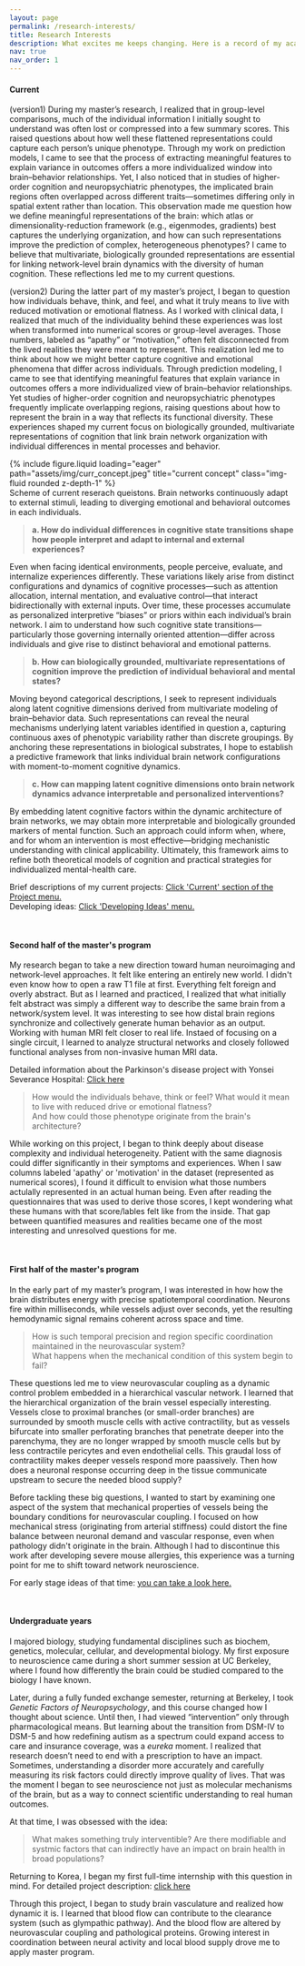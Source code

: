 ```yaml
---
layout: page
permalink: /research-interests/
title: Research Interests
description: What excites me keeps changing. Here is a record of my academic journey and current curiosities. Reading from the bottom section might help, since the sections are in reverse chronological order.
nav: true
nav_order: 1
---
```


<h4 style="font-weight:700;">Current</h4>

(version1) During my master’s research, I realized that in group-level comparisons, much of the individual information I initially sought to understand was often lost or compressed into a few summary scores. This raised questions about how well these flattened representations could capture each person’s unique phenotype. Through my work on prediction models, I came to see that the process of extracting meaningful features to explain variance in outcomes offers a more individualized window into brain–behavior relationships. Yet, I also noticed that in studies of higher-order cognition and neuropsychiatric phenotypes, the implicated brain regions often overlapped across different traits—sometimes differing only in spatial extent rather than location. This observation made me question how we define meaningful representations of the brain: which atlas or dimensionality-reduction framework (e.g., eigenmodes, gradients) best captures the underlying organization, and how can such representations improve the prediction of complex, heterogeneous phenotypes? I came to believe that multivariate, biologically grounded representations are essential for linking network-level brain dynamics with the diversity of human cognition. These reflections led me to my current questions.

(version2) During the latter part of my master’s project, I began to question how individuals behave, think, and feel, and what it truly means to live with reduced motivation or emotional flatness. As I worked with clinical data, I realized that much of the individuality behind these experiences was lost when transformed into numerical scores or group-level averages. Those numbers, labeled as “apathy” or “motivation,” often felt disconnected from the lived realities they were meant to represent. This realization led me to think about how we might better capture cognitive and emotional phenomena that differ across individuals. Through prediction modeling, I came to see that identifying meaningful features that explain variance in outcomes offers a more individualized view of brain–behavior relationships. Yet studies of higher-order cognition and neuropsychiatric phenotypes frequently implicate overlapping regions, raising questions about how to represent the brain in a way that reflects its functional diversity. These experiences shaped my current focus on biologically grounded, multivariate representations of cognition that link brain network organization with individual differences in mental processes and behavior.

<!--
In the latter phase of my master’s work, I realized that group-level labels and numerical scores often obscured what mattered most: the lived, heterogeneous experiences of individuals. Voxel-level associations frequently overlapped across regions, reinforcing that our conclusions hinge on how we represent the brain—through atlases, eigenmodes, or connectivity. This led me to move beyond categorical comparisons toward biologically grounded, multivariate representations at the network level. That shift now motivates my central questions: (a) individual differences in cognitive state transitions, (b) predictive, biologically anchored representations of cognition, and (c) interpretable links between latent cognitive dimensions and network dynamics for personalized interventions.

What defines individuals cognitive process and how can we quantify those in
During the PD research that I have done during my masters, that was a group-level comparison study. But I became aware of how much variability could be lost when collasping into diganostic categories. And by attending conferences, such themes like heterogeneity between individuals and individual prognosis prediction were intriguing. When we conduct a research in a individual level, masking effects during group analysis could be reduced.
-->

<div class="row"> 
    <div class="col-sm mt-3 mt-md-0">
        {% include figure.liquid loading="eager" path="assets/img/curr_concept.jpeg" title="current concept" class="img-fluid rounded z-depth-1" %}
    </div>
</div>
<div class="caption">
    Scheme of current reserach queistons. Brain networks continuously adapt to external stimuli, leading to diverging emotional and behavioral outcomes in each individuals.
</div>

> <p style="font-weight:700;">a. How do individual differences in cognitive state transitions shape how people interpret and adapt to internal and external experiences?</p>

Even when facing identical environments, people perceive, evaluate, and internalize experiences differently. These variations likely arise from distinct configurations and dynamics of cognitive processes—such as attention allocation, internal mentation, and evaluative control—that interact bidirectionally with external inputs. Over time, these processes accumulate as personalized interpretive “biases” or priors within each individual’s brain network. I aim to understand how such cognitive state transitions—particularly those governing internally oriented attention—differ across individuals and give rise to distinct behavioral and emotional patterns.
> <p style="font-weight:700;">b. How can biologically grounded, multivariate representations of cognition improve the prediction of individual behavioral and mental states?</p>

Moving beyond categorical descriptions, I seek to represent individuals along latent cognitive dimensions derived from multivariate modeling of brain–behavior data. Such representations can reveal the neural mechanisms underlying latent variables identified in question a, capturing continuous axes of phenotypic variability rather than discrete groupings. By anchoring these representations in biological substrates, I hope to establish a predictive framework that links individual brain network configurations with moment-to-moment cognitive dynamics.
> <p style="font-weight:700;">c. How can mapping latent cognitive dimensions onto brain network dynamics advance interpretable and personalized interventions?</p>

By embedding latent cognitive factors within the dynamic architecture of brain networks, we may obtain more interpretable and biologically grounded markers of mental function. Such an approach could inform when, where, and for whom an intervention is most effective—bridging mechanistic understanding with clinical applicability. Ultimately, this framework aims to refine both theoretical models of cognition and practical strategies for individualized mental-health care. 

<!--
Someone once told me that no one is ever fully satisfied with their own research. There there are always shortcommings, remaining (and even emerging) questions, and things you wish you had done differently. I felt the same as I wrapped up my master's project. Series of new questions began to emerge. Below is a schema of my current questions.
-->

Brief descriptions of my current projects: [Click 'Current' section of the Project menu.](https://eunahyang.github.io/projects/) <br>
Developing ideas: [Click 'Developing Ideas' menu.](https://eunahyang.github.io/developing-ideas/)

<br>
<h4 style="font-weight:700;">Second half of the master's program</h4>

My research began to take a new direction toward human neuroimaging and network-level approaches. It felt like entering an entirely new world. I didn't even know how to open a raw T1 file at first. Everything felt foreign and overly abstract. But as I learned and practiced, I realized that what initially felt abstract was simply a different way to describe the same brain from a network/system level. It was interesting to see how distal brain regions synchronize and collectively generate human behavior as an output. Working with human MRI felt closer to real life. Instaed of focusing on a single circuit, I learned to analyze structural networks and closely followed functional analyses from non-invasive human MRI data.

Detailed information about the Parkinson's disease project with Yonsei Severance Hospital: [Click here](https://eunahyang.github.io/projects/pd-amyloid/)

> How would the individuals behave, think or feel? What would it mean to live with reduced drive or emotional flatness?<br>And how could those phenotype originate from the brain's architecture?

While working on this project, I began to think deeply about disease complexity and individual heterogeneity. Patient with the same diagnosis could differ significantly in their symptoms and experiences. When I saw columns labeled 'apathy' or 'motivation' in the dataset (represented as numerical scores), I found it difficult to envision what those numbers actulally represented in an actual human being. Even after reading the questionnaires that was used to derive those scores, I kept wondering what these humans with that score/lables felt like from the inside. That gap between quantified measures and realities became one of the most interesting and unresolved questions for me.

<br>
<h4 style="font-weight:700;">First half of the master's program</h4>

In the early part of my master’s program, I was interested in how how the brain distributes energy with precise spatiotemporal coordination. Neurons fire within milliseconds, while vessels adjust over seconds, yet the resulting hemodynamic signal remains coherent across space and time.

> How is such temporal precision and region specific coordination maintained in the neurovascular system?<br>What happens when the mechanical condition of this system begin to fail?

These questions led me to view neurovascular coupling as a dynamic control problem embedded in a hierarchical vascular network. I learned that the hierarchical organization of the brain vessel especially interesting. Vessels close to proximal branches (or small-order branches) are surrounded by smooth muscle cells with active contractility, but as vessels bifurcate into smaller perforating branches that penetrate deeper into the parenchyma, they are no longer wrapped by smooth muscle cells but by less contractile pericytes and even endothelial cells. This graudal loss of contractility makes deeper vessels respond more paassively. Then how does a neuronal response occurring deep in the tissue communicate upstream to secure the needed blood supply?

Before tackling these big questions, I wanted to start by examining one aspect of the system that mechanical properties of vessels being the boundary conditions for neurovascular coupling. I focused on how mechanical stress (originating from arterial stiffness) could distort the fine balance between neuronal demand and vascular response, even when pathology didn't originate in the brain. Although I had to discontinue this work after developing severe mouse allergies, this experience was a turning point for me to shift toward network neuroscience.

For early stage ideas of that time: [you can take a look here.](https://eunahyang.github.io/projects/pericyte-NVJ/)

<br>
<h4 style="font-weight:700;">Undergraduate years</h4>

I majored biology, studying fundamental disciplines such as biochem, genetics, molecular, cellular, and developmental biology. My first exposure to neuroscience came during a short summer session at UC Berkeley, where I found how differently the brain could be studied compared to the biology I have known.  

Later, during a fully funded exchange semester, returning at Berkeley, I took <i>Genetic Factors of Neuropsychology</i>, and this course changed how I thought about science. Until then, I had viewed “intervention” only through pharmacological means. But learning about the transition from DSM-IV to DSM-5 and how redefining autism as a spectrum could expand access to care and insurance coverage, was a <i>eureka</i> moment. I realized that research doesn’t need to end with a prescription to have an impact. 
Sometimes, understanding a disorder more accurately and carefully measuring its risk factors could directly improve quality of lives. That was the moment I began to see neuroscience not just as molecular mechanisms of the brain, but as a way to connect scientific understanding to real human outcomes.

At that time, I was obsessed with the idea:
> What makes something truly interventible? Are there modifiable and systmic factors that can indirectly have an impact on brain health in broad populations?

Returning to Korea, I began my first full-time internship with this question in mind. For detailed project description: [click here](https://eunahyang.github.io/projects/eosinophil-bbb/)

Through this project, I began to study brain vasculature and realized how dynamic it is. I learned that blood flow can contribute to the clearance system (such as glympathic pathway). And the blood flow are altered by neurovascular coupling and pathological proteins. Growing interest in coordination between neural activity and local blood supply drove me to apply master program.
